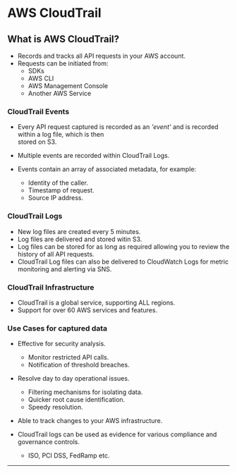 # AWS CloudTrail

## What is AWS CloudTrail?

- Records and tracks all API requests in your AWS account.
- Requests can be initiated from:
  - SDKs
  - AWS CLI
  - AWS Management Console
  - Another AWS Service

### CloudTrail Events

- Every API request captured is recorded as an _'event'_ and is recorded within a log file, which is then  
  stored on S3.

- Multiple events are recorded within CloudTrail Logs.
- Events contain an array of associated metadata, for example:
  - Identity of the caller.
  - Timestamp of request.
  - Source IP address.

### CloudTrail Logs

- New log files are created every 5 minutes.
- Log files are delivered and stored witin S3.
- Log files can be stored for as long as required allowing you to review the history of all API requests.
- CloudTrail Log files can also be delivered to CloudWatch Logs for metric monitoring and alerting via SNS.

### CloudTrail Infrastructure

- CloudTrail is a global service, supporting ALL regions.
- Support for over 60 AWS services and features.

### Use Cases for captured data

- Effective for security analysis.

  - Monitor restricted API calls.
  - Notification of threshold breaches.

- Resolve day to day operational issues.

  - Filtering mechanisms for isolating data.
  - Quicker root cause identification.
  - Speedy resolution.

- Able to track changes to your AWS infrastructure.

- CloudTrail logs can be used as evidence for various compliance and governance controls.

  - ISO, PCI DSS, FedRamp etc.

---
